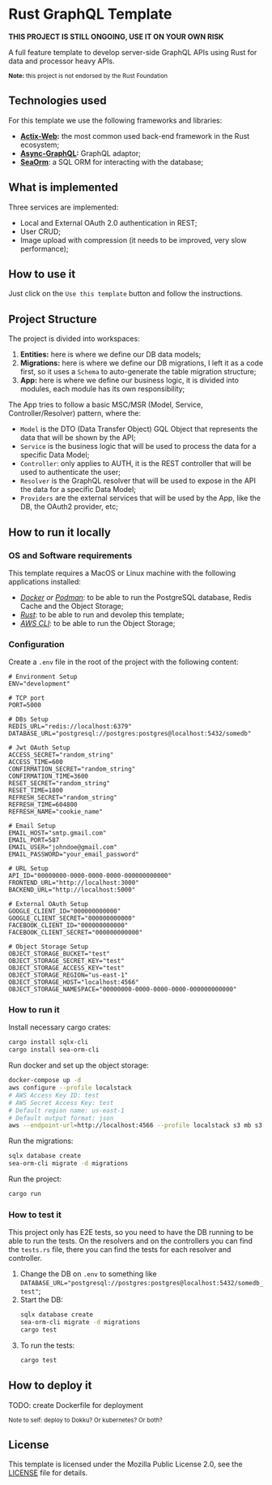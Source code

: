 # Rust GraphQL Template

**THIS PROJECT IS STILL ONGOING, USE IT ON YOUR OWN RISK**

A full feature template to develop server-side GraphQL APIs using Rust for data and processor heavy APIs.

<small>**Note:** this project is not endorsed by the Rust Foundation</small>

## Technologies used

For this template we use the following frameworks and libraries:

- **[Actix-Web](https://actix.rs/):** the most common used back-end framework in the Rust ecosystem;
- **[Async-GraphQL](https://async-graphql.github.io/async-graphql/en/index.html):** GraphQL adaptor;
- **[SeaOrm](https://www.sea-ql.org/SeaORM/)**: a SQL ORM for interacting with the database;

## What is implemented

Three services are implemented:

- Local and External OAuth 2.0 authentication in REST;
- User CRUD;
- Image upload with compression (it needs to be improved, very slow performance);

## How to use it

Just click on the `Use this template` button and follow the instructions.

## Project Structure

The project is divided into workspaces:

1. **Entities:** here is where we define our DB data models;
2. **Migrations:** here is where we define our DB migrations, I left it as a code first, so it uses a `Schema` to
   auto-generate the table migration structure;
3. **App:** here is where we define our business logic, it is divided into modules, each module has its own
   responsibility;

The App tries to follow a basic MSC/MSR (Model, Service, Controller/Resolver) pattern, where the:

- `Model` is the DTO (Data Transfer Object) GQL Object that represents the data that will be shown by the API;
- `Service` is the business logic that will be used to process the data for a specific Data Model;
- `Controller`: only applies to AUTH, it is the REST controller that will be used to authenticate the user;
- `Resolver` is the GraphQL resolver that will be used to expose in the API the data for a specific Data Model;
- `Providers` are the external services that will be used by the App, like the DB, the OAuth2 provider, etc;

## How to run it locally

### OS and Software requirements

This template requires a MacOS or Linux machine with the following applications installed:

- _[Docker](https://www.docker.com/) or [Podman](https://podman.io/)_: to be able to run the PostgreSQL database, Redis Cache and the Object Storage;
- _[Rust](https://www.rust-lang.org/)_: to be able to run and devolep this template;
- _[AWS CLI](https://aws.amazon.com/pt/cli/)_: to be able to run the Object Storage;

### Configuration

Create a `.env` file in the root of the project with the following content:

```dotenv
# Environment Setup
ENV="development"

# TCP port
PORT=5000

# DBs Setup
REDIS_URL="redis://localhost:6379"
DATABASE_URL="postgresql://postgres:postgres@localhost:5432/somedb"

# Jwt OAuth Setup
ACCESS_SECRET="random_string"
ACCESS_TIME=600
CONFIRMATION_SECRET="random_string"
CONFIRMATION_TIME=3600
RESET_SECRET="random_string"
RESET_TIME=1800
REFRESH_SECRET="random_string"
REFRESH_TIME=604800
REFRESH_NAME="cookie_name"

# Email Setup
EMAIL_HOST="smtp.gmail.com"
EMAIL_PORT=587
EMAIL_USER="johndoe@gmail.com"
EMAIL_PASSWORD="your_email_password"

# URL Setup
API_ID="00000000-0000-0000-0000-000000000000"
FRONTEND_URL="http://localhost:3000"
BACKEND_URL="http://localhost:5000"

# External OAuth Setup
GOOGLE_CLIENT_ID="000000000000"
GOOGLE_CLIENT_SECRET="000000000000"
FACEBOOK_CLIENT_ID="000000000000"
FACEBOOK_CLIENT_SECRET="000000000000"

# Object Storage Setup
OBJECT_STORAGE_BUCKET="test"
OBJECT_STORAGE_SECRET_KEY="test"
OBJECT_STORAGE_ACCESS_KEY="test"
OBJECT_STORAGE_REGION="us-east-1"
OBJECT_STORAGE_HOST="localhost:4566"
OBJECT_STORAGE_NAMESPACE="00000000-0000-0000-0000-000000000000"
```

### How to run it

Install necessary cargo crates:

```bash
cargo install sqlx-cli
cargo install sea-orm-cli
```

Run docker and set up the object storage:

```bash
docker-compose up -d
aws configure --profile localstack
# AWS Access Key ID: test
# AWS Secret Access Key: test
# Default region name: us-east-1
# Default output format: json
aws --endpoint-url=http://localhost:4566 --profile localstack s3 mb s3://test
```

Run the migrations:

```bash
sqlx database create
sea-orm-cli migrate -d migrations
```

Run the project:

```bash
cargo run
```

### How to test it

This project only has E2E tests, so you need to have the DB running to be able to run the tests. On the resolvers and on the controllers
you can find the `tests.rs` file, there you can find the tests for each resolver and controller.

1. Change the DB on `.env` to something like `DATABASE_URL="postgresql://postgres:postgres@localhost:5432/somedb_test"`;
2. Start the DB:
   ```bash
   sqlx database create
   sea-orm-cli migrate -d migrations
   cargo test
   ```
3. To run the tests:
   ```bash
   cargo test
   ```

## How to deploy it

TODO: create Dockerfile for deployment

<small>Note to self: deploy to Dokku? Or kubernetes? Or both?</small>

## License

This template is licensed under the Mozilla Public License 2.0, see the [LICENSE](LICENSE) file for details.
